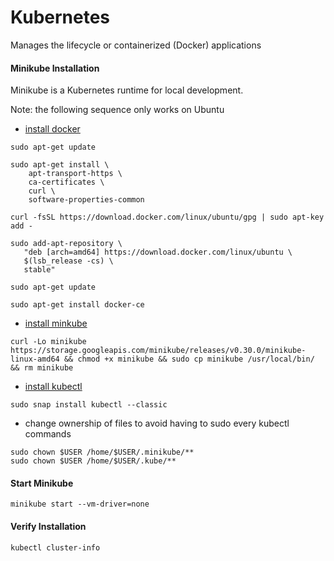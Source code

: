 # Kubernetes
Manages the lifecycle or containerized (Docker) applications

#### Minikube Installation
Minikube is a Kubernetes runtime for local development. 

Note: the following sequence only works on Ubuntu
- [install docker](https://docs.docker.com/install/linux/docker-ce/ubuntu/#set-up-the-repository)
```
sudo apt-get update

sudo apt-get install \
    apt-transport-https \
    ca-certificates \
    curl \
    software-properties-common
 
curl -fsSL https://download.docker.com/linux/ubuntu/gpg | sudo apt-key add -

sudo add-apt-repository \
   "deb [arch=amd64] https://download.docker.com/linux/ubuntu \
   $(lsb_release -cs) \
   stable"
   
sudo apt-get update

sudo apt-get install docker-ce
```
- [install minkube](https://kubernetes.io/docs/tasks/tools/install-minikube/)
```
curl -Lo minikube https://storage.googleapis.com/minikube/releases/v0.30.0/minikube-linux-amd64 && chmod +x minikube && sudo cp minikube /usr/local/bin/ && rm minikube
```
- [install kubectl](https://kubernetes.io/docs/tasks/tools/install-kubectl/)
```
sudo snap install kubectl --classic
```
- change ownership of files to avoid having to sudo every kubectl commands
```
sudo chown $USER /home/$USER/.minikube/**
sudo chown $USER /home/$USER/.kube/**
```

#### Start Minikube
```
minikube start --vm-driver=none
```
#### Verify Installation
```
kubectl cluster-info
```
